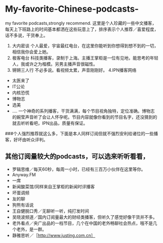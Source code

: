 # My-favorite-Chinese-podcasts-
my favorite podcasts,strongly recommend.
这里是个人珍藏的一些中文播客，每天上下班路上的时间基本都洒在这些玩意上了，排序表示个人推荐／喜爱程度，话不多说，干货奉上。
1. 大内密谈
  个人最爱，宇宙最红电台，在这里你能听到你想得到想不到的一切，相信我你会爱上她。
2. 极客电台
  科技类播客，录制于上海。主播王掌柜是一位有见地，能思考的年轻人，我或许之为楷模。另男主播声音很磁性。
3. 锵锵三人行
  不必多说。看视频太累，声音刚刚好。
4.IPN播客网络
  - 太医来了
  - IT公论
  - 内核恐慌
  - 博物志
  - 选美
  - ....
一个神奇的系列播客，干货满满，每个节目视角独特，定位准确。博物志的婉莹声音听了会让人怀孕呢。节目内容就像你看到的节目名字，还没猜到的就去听听看吧，IPN出品，质量有保证。

###个人强烈推荐就这么多，下面是本人同样订阅但就不强烈安利给诸位的一些播客，好坏由听众评判。
## 其他订阅量较大的podcasts，可以选来听听看看，
- 罗辑思维／每天60秒，每周一小时，已经有三百万小伙伴在这里等你。
- Anyway.FM
- 一席
- 新闻酸菜馆/同样来自王掌柜的新闻时评播客
- 坏蛋调频
- 友的聊
- 狗熊有话说
- 王自健脱口秀／无聊听一听，纯打发时间
- 吴晓波频道／国内订阅量最大的财经类播客，但听久了感觉好像干货并不多。
- 老外看点／央广出品的一档节目，几个在中国的老外畅聊社会热点，哦不是几个老外，是一群。
- 静雅思听／［http://www.justing.com.cn］
